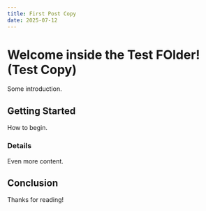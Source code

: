 ```yaml
---
title: First Post Copy
date: 2025-07-12
---
```


# Welcome inside the Test FOlder! (Test Copy)

Some introduction.

## Getting Started

How to begin.

### Details

Even more content.

## Conclusion

Thanks for reading!
